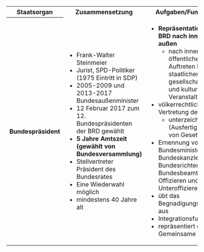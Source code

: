 <table>
<tr>
<th>Staatsorgan</th>
<th>Zusammensetzung</th>
<th>Aufgaben/Funktion</th>
</tr>
<tr>
<th>Bundespräsident</th>
<td>

- Frank-Walter Steinmeier
- Jurist, SPD-Politiker (1975 Eintritt in SDP)
- 2005-2009 und 2013-2017 Bundesaußenminister
- 12 Februar 2017 zum 12. Bundespräsidenten der BRD gewählt
- **5 Jahre Amtszeit (gewählt von Bundesversammlung)**
- Stellvertreter Präsident des Bundesrates
- Eine Wiederwahl möglich
- mindestens 40 Jahre alt

</td>
<td>

- **Repräsentation der BRD nach innen und außen**
  - nach innen öffentliches Auftreten bei staatlichen gesellschaftlichen und kulturellen Veranstaltungen
- völkerrechtliche Vertretung der BRD
  - unterzeichnen (Ausfertigung) von Gesetzen
- Ernennung von Bundesministern, Bundeskanzler, Bundesrichtern, Bundesbeamten, Offizieren und Unteroffizieren
- übt das Begnadigungsrecht aus
- Integrationsfunktion
- repräsentiert das Gemeinsame

</td>
</tr>
</table>